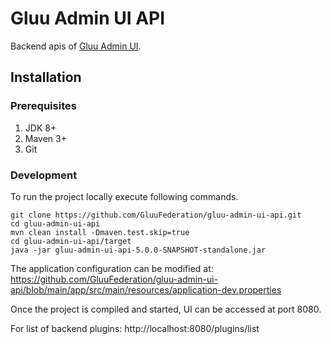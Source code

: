 # Gluu Admin UI API

Backend apis of [Gluu Admin UI](https://github.com/GluuFederation/gluu-admin-ui).

## Installation

### Prerequisites

1. JDK 8+
2. Maven 3+
3. Git

### Development

To run the project locally execute following commands.

```
git clone https://github.com/GluuFederation/gluu-admin-ui-api.git
cd gluu-admin-ui-api
mvn clean install -Dmaven.test.skip=true
cd gluu-admin-ui-api/target
java -jar gluu-admin-ui-api-5.0.0-SNAPSHOT-standalone.jar
```

The application configuration can be modified at: https://github.com/GluuFederation/gluu-admin-ui-api/blob/main/app/src/main/resources/application-dev.properties

Once the project is compiled and started, UI can be accessed at port 8080.

For list of backend plugins: http://localhost:8080/plugins/list
